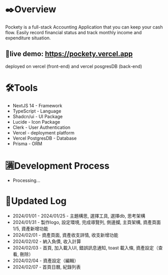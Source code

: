 # ✒️Overview
Pockety is a full-stack Accounting Application that you can keep your cash flow. Easily record financial status and track monthly income and expenditure situation.

## 👀live demo: https://pockety.vercel.app

deployed on vercel (front-end) and vercel posgresDB (back-end)

# 🛠️Tools

* NextJS 14 - Framework
* TypeScript - Language
* Shadcn/ui - UI Package
* Lucide - Icon Package
* Clerk - User Authentication
* Vercel - deployment platform
* Vercel PostgresDB - Database
* Prisma - ORM

# 🈵Development Process
- Processing...

# 🚩Updated Log
- 2024/01/01 - 2024/01/25 - 主題構思, 選擇工具, 選擇db, 思考架構
- 2024/01/31 - 製作logo, 設定環境, 完成導覽列, 側邊攔, 主頁架構, 資產頁面 1/5, 資產新增功能
- 2024/02/01 - 資產頁面, 資產收支詳情, 收支新增功能
- 2024/02/02 - 納入負債, 收入計算
- 2024/02/03 - 首頁, 加入載入UI, 錯誤訊息通知, toast 載入條, 資產設定（查看, 刪除）
- 2024/02/04 - 資產設定（編輯）
- 2024/02/07 - 首頁日曆, 紀錄列表